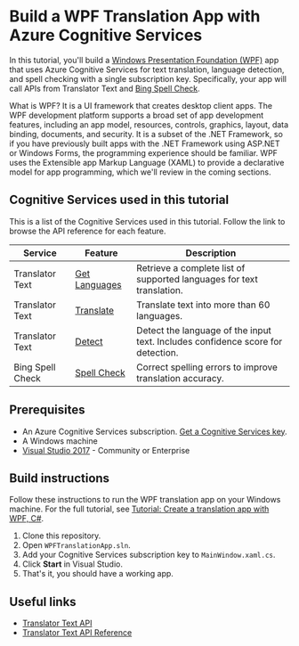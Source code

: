 # Build a WPF Translation App with Azure Cognitive Services

In this tutorial, you'll build a [Windows Presentation Foundation (WPF)](https://docs.microsoft.com/visualstudio/designers/getting-started-with-wpf?view=vs-2017) app that uses Azure Cognitive Services for text translation, language detection, and spell checking with a single subscription key. Specifically, your app will call APIs from Translator Text and [Bing Spell Check](https://azure.microsoft.com/services/cognitive-services/spell-check/).

What is WPF? It is a UI framework that creates desktop client apps. The WPF development platform supports a broad set of app development features, including an app model, resources, controls, graphics, layout, data binding, documents, and security. It is a subset of the .NET Framework, so if you have previously built apps with the .NET Framework using ASP.NET or Windows Forms, the programming experience should be familiar. WPF uses the Extensible app Markup Language (XAML) to provide a declarative model for app programming, which we'll review in the coming sections.

## Cognitive Services used in this tutorial

This is a list of the Cognitive Services used in this tutorial. Follow the link to browse the API reference for each feature.

| Service | Feature | Description |
|---------|---------|-------------|
| Translator Text | [Get Languages](https://docs.microsoft.com/azure/cognitive-services/translator/reference/v3-0-languages) | Retrieve a complete list of supported languages for text translation. |
| Translator Text | [Translate](https://docs.microsoft.com/azure/cognitive-services/translator/reference/v3-0-translate) | Translate text into more than 60 languages. |
| Translator Text | [Detect](https://docs.microsoft.com/azure/cognitive-services/translator/reference/v3-0-detect) | Detect the language of the input text. Includes confidence score for detection. |
| Bing Spell Check | [Spell Check](https://docs.microsoft.com/rest/api/cognitiveservices/bing-spell-check-api-v7-reference) | Correct spelling errors to improve translation accuracy. |

## Prerequisites

* An Azure Cognitive Services subscription. [Get a Cognitive Services key](https://docs.microsoft.com/azure/cognitive-services/cognitive-services-apis-create-account#multi-service-subscription).
* A Windows machine
* [Visual Studio 2017](https://www.visualstudio.com/downloads/) - Community or Enterprise

## Build instructions

Follow these instructions to run the WPF translation app on your Windows machine. For the full tutorial, see [Tutorial: Create a translation app with WPF, C#](https://docs.microsoft.com/azure/cognitive-services/translator/tutorial-wpf-translation-csharp).

1. Clone this repository.
2. Open `WPFTranslationApp.sln`.
3. Add your Cognitive Services subscription key to `MainWindow.xaml.cs`.
4. Click **Start** in Visual Studio.
5. That's it, you should have a working app.

## Useful links

* [Translator Text API](https://docs.microsoft.com/azure/cognitive-services/translator/translator-info-overview)
* [Translator Text API Reference](https://docs.microsoft.com/azure/cognitive-services/translator/reference/v3-0-reference)
